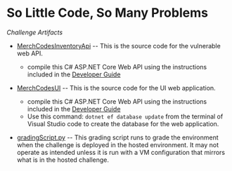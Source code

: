 # So Little Code, So Many Problems

_Challenge Artifacts_

- [MerchCodesInventoryApi](./MerchCodesInventoryApi) -- This is the source code for the vulnerable web API.
    - compile this C# ASP.NET Core Web API using the instructions included in the [Developer Guide](./Developer%20Guide.txt)

- [MerchCodesUI](./MerchCodesUI) -- This is the source code for the UI web application.
    - compile this C# ASP.NET Core Web API using the instructions included in the [Developer Guide](./Developer%20Guide.txt)
    - Use this command: `dotnet ef database update` from the terminal of Visual Studio code to create the database for the web application. 

- [gradingScript.py](./gradingScript.py) -- This grading script runs to grade the environment when the challenge is deployed in the hosted environment. It may not operate as intended unless it is run with a VM configuration that mirrors what is in the hosted challenge.
    


